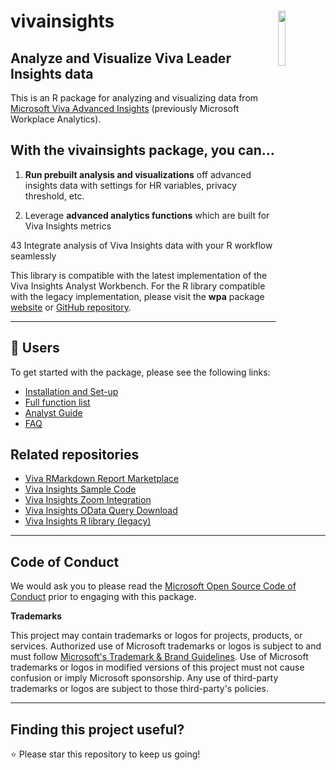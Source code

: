 # vivainsights <img src="https://raw.githubusercontent.com/microsoft/vivainsights/main/man/figures/logo.png" align="right" width=15% />

## Analyze and Visualize Viva Leader Insights data

This is an R package for analyzing and visualizing data from [Microsoft Viva Advanced Insights](https://docs.microsoft.com/en-us/workplace-analytics/) (previously Microsoft Workplace Analytics). 

## With the **vivainsights** package, you can...

1. **Run prebuilt analysis and visualizations** off advanced insights data with settings for HR variables, privacy threshold, etc.

2. Leverage **advanced analytics functions** which are built for Viva Insights metrics

43 Integrate analysis of Viva Insights data with your R workflow seamlessly

This library is compatible with the latest implementation of the Viva Insights Analyst Workbench. For the R library compatible with the legacy implementation, please visit the **wpa** package [website](https://microsoft.github.io/wpa/) or [GitHub repository](https://github.com/microsoft/wpa/).

---

## :rocket: Users

To get started with the package,  please see the following links: 

- [Installation and Set-up](https://microsoft.github.io/vivainsights/analyst_guide_getting_started.html)
- [Full function list](https://microsoft.github.io/vivainsights/reference/index.html)
- [Analyst Guide](https://microsoft.github.io/vivainsights/analyst_guide.html)
- [FAQ](https://microsoft.github.io/wpa/faq.html)

## Related repositories

- [Viva RMarkdown Report Marketplace](https://github.com/microsoft/VivaRMDReportMarketplace)
- [Viva Insights Sample Code](https://github.com/microsoft/viva-insights-sample-code)
- [Viva Insights Zoom Integration](https://github.com/microsoft/vivainsights_zoom_int)
- [Viva Insights OData Query Download](https://github.com/microsoft/vivainsights-odatadl)
- [Viva Insights R library (legacy)](https://microsoft.github.io/wpa)

---

## Code of Conduct

We would ask you to please read the [Microsoft Open Source Code of Conduct](https://opensource.microsoft.com/codeofconduct/) prior to engaging with this package.


**Trademarks** 

This project may contain trademarks or logos for projects, products, or services. Authorized use of Microsoft trademarks or logos is subject to and must follow [Microsoft's Trademark & Brand Guidelines](https://www.microsoft.com/en-us/legal/intellectualproperty/trademarks/). Use of Microsoft trademarks or logos in modified versions of this project must not cause confusion or imply Microsoft sponsorship. Any use of third-party trademarks or logos are subject to those third-party's policies.

---

## Finding this project useful? 

:star: Please star this repository to keep us going! 
